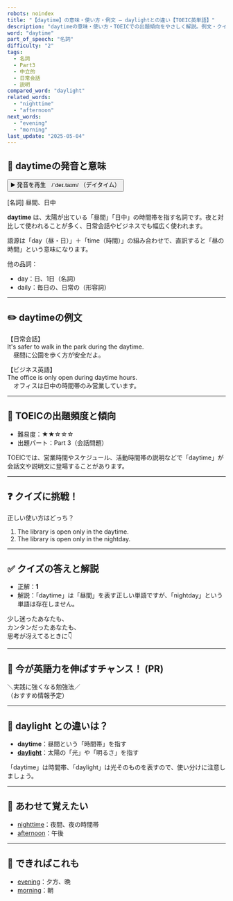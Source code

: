 ```yaml
---
robots: noindex
title: "【daytime】の意味・使い方・例文 ― daylightとの違い【TOEIC英単語】"
description: "daytimeの意味・使い方・TOEICでの出題傾向をやさしく解説。例文・クイズ付きでdaylightとの違いもわかりやすく学べます。"
word: "daytime"
part_of_speech: "名詞"
difficulty: "2"
tags:
  - 名詞
  - Part3
  - 中立的
  - 日常会話
  - 説明
compared_word: "daylight"
related_words:
  - "nighttime"
  - "afternoon"
next_words:
  - "evening"
  - "morning"
last_update: "2025-05-04"
---
```


## 🔰 daytimeの発音と意味

<button class="play-audio" onclick="playTTS('daytime')">
  <span class="play-audio-main">
    ▶️ 発音を再生　/ˈdeɪ.taɪm/
  </span>
  <span class="play-audio-sub">
    （デイタイム）
  </span>
</button>

[名詞] 昼間、日中

**daytime** は、太陽が出ている「昼間」「日中」の時間帯を指す名詞です。夜と対比して使われることが多く、日常会話やビジネスでも幅広く使われます。

語源は「day（昼・日）」＋「time（時間）」の組み合わせで、直訳すると「昼の時間」という意味になります。

他の品詞：  
- day：日、1日（名詞）
- daily：毎日の、日常の（形容詞）

---

## ✏️ daytimeの例文

【日常会話】  
It's safer to walk in the park during the daytime.  
　昼間に公園を歩く方が安全だよ。

【ビジネス英語】  
The office is only open during daytime hours.  
　オフィスは日中の時間帯のみ営業しています。

---

## 🎯 TOEICの出題頻度と傾向

- 難易度：★★☆☆☆
- 出題パート：Part 3（会話問題）

TOEICでは、営業時間やスケジュール、活動時間帯の説明などで「daytime」が会話文や説明文に登場することがあります。

---

## ❓ クイズに挑戦！

正しい使い方はどっち？

1. The library is open only in the daytime.  
2. The library is open only in the nightday.

---

## ✅ クイズの答えと解説

- 正解：**1**
- 解説：「daytime」は「昼間」を表す正しい単語ですが、「nightday」という単語は存在しません。

少し迷ったあなたも、  
カンタンだったあなたも、  
思考が冴えてるときに👇️

---

## 🚀 今が英語力を伸ばすチャンス！ (PR)

<div class="info-center">
＼実践に強くなる勉強法／<br>  
（おすすめ情報予定）
</div>

---

## 🤔  daylight との違いは？

- **daytime**：昼間という「時間帯」を指す
- **[daylight](/word/daylight)**：太陽の「光」や「明るさ」を指す

「daytime」は時間帯、「daylight」は光そのものを表すので、使い分けに注意しましょう。

---

## 🧩 あわせて覚えたい

- [nighttime](/word/nighttime)：夜間、夜の時間帯
- [afternoon](/word/afternoon)：午後

---

## 📖 できればこれも

- [evening](/word/evening)：夕方、晩
- [morning](/word/morning)：朝

<!-- cvid: aid15_bid46 -->
